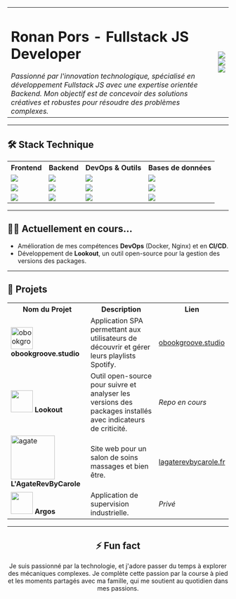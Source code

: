 <table>
  <tr>
    <td>
      <h1 align="left">Ronan Pors - Fullstack JS Developer</h1>
      <em>Passionné par l'innovation technologique, spécialisé en développement Fullstack JS avec une expertise orientée Backend. Mon objectif est de concevoir des solutions créatives et robustes pour résoudre des problèmes complexes.</em>
    </td>
    <td align="right">
      <a href="https://www.linkedin.com/in/ronanpors"><img src="https://img.shields.io/badge/LinkedIn-0A66C2?style=for-the-badge&logo=linkedin&logoColor=white" /></a>
      <a href="https://github.com/RonanPors"><img src="https://img.shields.io/badge/GitHub-181717?style=for-the-badge&logo=github&logoColor=white" /></a>
      <a href="https://www.malt.fr/profile/ronanpors"><img src="https://img.shields.io/badge/Malt-FD395E?style=for-the-badge&logo=malt&logoColor=white" /></a>
    </td>
  </tr>
</table>

---

## 🛠️ Stack Technique

<div align="center">

<table>
  <tr>
    <th>Frontend</th>
    <th>Backend</th>
    <th>DevOps & Outils</th>
    <th>Bases de données</th>
  </tr>
  <tr>
    <td><img src="https://img.shields.io/badge/React-20232A?style=for-the-badge&logo=react&logoColor=61DAFB" /></td>
    <td><img src="https://img.shields.io/badge/Node.js-43853D?style=for-the-badge&logo=node-dot-js&logoColor=white" /></td>
    <td><img src="https://img.shields.io/badge/Docker-2496ED?style=for-the-badge&logo=docker&logoColor=white" /></td>
    <td><img src="https://img.shields.io/badge/PostgreSQL-316192?style=for-the-badge&logo=postgresql&logoColor=white" /></td>
  </tr>
  <tr>
    <td><img src="https://img.shields.io/badge/JavaScript-F7DF1E?style=for-the-badge&logo=javascript&logoColor=black" /></td>
    <td><img src="https://img.shields.io/badge/Express.js-000000?style=for-the-badge&logo=express&logoColor=white" /></td>
    <td><img src="https://img.shields.io/badge/Nginx-009639?style=for-the-badge&logo=nginx&logoColor=white" /></td>
    <td><img src="https://img.shields.io/badge/MongoDB-4EA94B?style=for-the-badge&logo=mongodb&logoColor=white" /></td>
  </tr>
  <tr>
    <td><img src="https://img.shields.io/badge/TypeScript-3178C6?style=for-the-badge&logo=typescript&logoColor=white" /></td>
    <td><img src="https://img.shields.io/badge/GraphQL-E10098?style=for-the-badge&logo=graphql&logoColor=white" /></td>
    <td><img src="https://img.shields.io/badge/Git-F05032?style=for-the-badge&logo=git&logoColor=white" /></td>
    <td><img src="https://img.shields.io/badge/Sequelize-52B0E7?style=for-the-badge&logo=sequelize&logoColor=white" /></td>
  </tr>
</table>

</div>

---

## 🧑‍💻 Actuellement en cours...

<ul>
  <li>Amélioration de mes compétences <strong>DevOps</strong> (Docker, Nginx) et en <strong>CI/CD</strong>.</li>
  <li>Développement de <strong>Lookout</strong>, un outil open-source pour la gestion des versions des packages.</li>
</ul>

---

## 🚀 Projets

<div align="center">

<div align="center">

<table>
  <tr>
    <th>Nom du Projet</th>
    <th>Description</th>
    <th>Lien</th>
  </tr>
  <tr>
    <td>
      <img src="https://github.com/O-clock-Onigiri/projet-3-o-bookgroove-front/blob/main/public/logo1_bleuvert.png" alt="obookgroove" width="50" /> <strong>obookgroove.studio</strong>
    </td>
    <td>Application SPA permettant aux utilisateurs de découvrir et gérer leurs playlists Spotify.</td>
    <td><a href="https://obookgroove.studio">obookgroove.studio</a></td>
  </tr>
  <tr>
    <td>
      <img src="#" width="50" /> <strong>Lookout</strong>
    </td>
    <td>Outil open-source pour suivre et analyser les versions des packages installés avec indicateurs de criticité.</td>
    <td><em>Repo en cours</em></td>
  </tr>
  <tr>
    <td>
      <img src="https://assets.zyrosite.com/cdn-cgi/image/format=auto,w=514,fit=crop,q=95/AMqxDqwGMqu5azn0/logo-3-arbc-m5K28KWDKjuyWrxg.png" alt="agate" width="100" /> <strong>L'AgateRevByCarole</strong>
    </td>
    <td>Site web pour un salon de soins massages et bien être.</td>
    <td><a href="http://www.lagaterevbycarole.fr">lagaterevbycarole.fr</a></td>
  </tr>
  <tr>
    <td>
      <img src="#" width="50" /> <strong>Argos</strong>
    </td>
    <td>Application de supervision industrielle.</td>
    <td><em>Privé</em></td>
  </tr>
</table>

</div>

---

## ⚡ Fun fact

<p align="center">
  Je suis passionné par la technologie, et j'adore passer du temps à explorer des mécaniques complexes. Je complète cette passion par la course à pied et les moments partagés avec ma famille, qui me soutient au quotidien dans mes passions.
</p>
